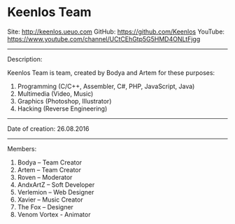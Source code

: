 # Keenlos Team

Site: http://keenlos.ueuo.com
GitHub: https://github.com/Keenlos
YouTube: https://www.youtube.com/channel/UCtCEhGtp5G5HMD4ONLtFjgg
_____________________________________
Description:

Keenlos Team is team, created by Bodya and Artem for these purposes:
1) Programming (C/C++, Assembler, C#, PHP, JavaScript, Java)
2) Multimedia (Video, Music)
3) Graphics (Photoshop, Illustrator)
4) Hacking (Reverse Engineering)
_____________________________________
Date of creation: 26.08.2016
_____________________________________
Members:

1) Bodya – Team Creator
2) Artem – Team Creator
3) Roven – Moderator
4) AndxArtZ – Soft Developer
5) Verlemion – Web Designer
6) Xavier – Music Creator
7) The Fox – Designer
8) Venom Vortex - Animator
